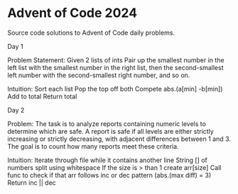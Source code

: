 # Advent of Code 2024
Source code solutions to Advent of Code daily problems. 

Day 1

Problem Statement:
Given 2 lists of ints Pair up the smallest number in the left list with the smallest number in the right list, then the second-smallest left number with the second-smallest right number, and so on.


Intuition:
Sort each list 
Pop the top off both 
Compete abs.(a[min] -b[min])
Add to total
Return total


Day 2

Problem:
The task is to analyze reports containing numeric levels to determine which are safe. A report is safe if all levels are either strictly increasing or strictly decreasing, with adjacent differences between 1 and 3. The goal is to count how many reports meet these criteria.


Intuition: 
Iterate through file while it contains another line
String [] of numbers split using whitespace
If the size is > than 1 create arr[size]
Call func to check if that arr follows inc or dec pattern (abs.(max diff) = 3)
Return inc || dec
